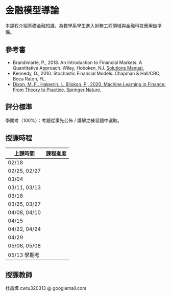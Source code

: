 # 金融模型導論 

本課程介紹基礎金融知識，為數學系學生進入財務工程領域與金融科技應用做準備。
<!--本課程介紹金融與保險學門的基礎知識，為數學系學生自學通過專業財金證照考試（如 ASA, CERA, FSA, FRM 等）與現代科技金融應用做準備。-->

## 參考書

- Brandimarte, P., 2018. An Introduction to Financial Markets: A Quantitative Approach. Wiley, Hoboken, NJ. [Solutions Manual.](https://staff.polito.it/paolo.brandimarte/FM_Solutions.pdf)
- Kennedy, D., 2010. Stochastic Financial Models. Chapman & Hall/CRC, Boca Raton, FL.
- [Dixon, M. F., Halperin, I., Bilokon, P., 2020. Machine Learning in Finance: From Theory to Practice. Springer Nature.](https://link.springer.com/book/10.1007/978-3-030-41068-1)

<!---
- Illuminating, refreshing, useful content; Not too mathematical and theoretical
- With solved examples, problems and detailed solutions
- With lecture slides
- open source / latex / books / slides

- book content 
- easiness
- problems and solutions
- lecture slides
- open source

- Van der Wijst, N., 2013. Finance: A Quantitative Introduction. Cambridge University Press, Cambridge. 
- Björk, T., 2020. Arbitrage Theory in Continuous Time. 4th ed., Oxford University Press, Oxford.
- Körner, T. W., 2008. Naive Decision Making: Mathematics Applied to the Social World. Cambridge University Press, Cambridge.
- Gura, E. Y., Maschler, M., 2008. Insights into Game Theory: An Alternative Mathematical Experience. Cambridge University Press, Cambridge.
- Hull, J. C., 2022. Options, Futures and other Derivatives. 11th ed., Pearson, Boston.
- Privault, N., 2022. Stochastic Finance: An Introduction with Market Examples. 2nd ed., Chapman & Hall/CRC, Boca Raton, FL.
- Dickson, C. M. D., Hardy, M. R., Waters, H. R., 2020. Actuarial Mathematics for Life Contingent Risks. 3rd ed., Cambridge University Press, Cambridge.
- 徐高，2018。金融經濟學二十五講，中國人民大學出版社。
- [Lengwiler, Y., 2004. Microfoundations of Financial Economics: An Introduction to General Equilibrium Asset Pricing. Princeton University Press, Princeton, N.J.](https://microfoundations.org/wp-content/uploads/2020/12/Lengwiler-Microfoundations.pdf)
- [Saari, D. G., 2019. Mathematics of Finance: An Intuitive Introduction. Springer Nature, Cham, Switzerland.](https://link.springer.com/book/10.1007/978-3-030-25443-8)
- [Chakrabarty, S. P., Kanaujiya, A., 2023. Mathematical Portfolio Theory and Analysis. Springer Nature, Cham, Switzerland.](https://link.springer.com/book/10.1007/978-981-19-8544-7)
- [Chan, H., Guo, Z.-Y., Lee, T., Li, X., 2024. Financial Mathematics, Derivatives and Structured Products. 2nd ed., Springer Nature, Singapore.](https://link.springer.com/book/10.1007/978-981-99-9534-9)
- [Dixon, M. F., Halperin, I., Bilokon, P., 2020. Machine Learning in Finance: From Theory to Practice. Springer Nature.](https://link.springer.com/book/10.1007/978-3-030-41068-1)
- Wu, L.-X., 2025. Interest Rate Modeling: Theory and Practice. 3rd ed., Chapman & Hall/CRC, Boca Raton, FL.
- Roncalli, T., 2020. Handbook of Financial Risk Management. Chapman & Hall/CRC, Boca Raton, FL.
- Roncalli, T., 2014. Introduction to Risk Parity and Budgeting. Chapman & Hall/CRC, Boca Raton, FL.
- Chan, W.-S., Tse, Y.-K., 2022. Financial Mathematics for Actuaries. 3rd ed., World Scientific, Singapore.
- Brown, R. L., Lennox, W. S., 2015. Introduction to Ratemaking and Loss Reserving for Property and Casualty Insurance. 4th ed., ACTEX Publications, Winsted, Connecticut.
- Lyuu, Y.-D., 2004. Financial Engineering and Computation: Principles, Mathematics, Algorithms. Cambridge University Press, Cambridge.
- Higham, D., 2004. An Introduction to Financial Option Valuation: Mathematics, Stochastics and Computation. Cambridge University Press, Cambridge.
- Natenberg, S., 2014. Option Volatility and Pricing: Advanced Trading Strategies and Techniques. 2nd ed., McGraw-Hill, New York.
- McMillan, L. G., 2012. Options as a Strategic Investment. 5th ed., McGraw-Hill, New York.
- McNeil, A. J., Frey, R., Embrechts, P., 2015. Quantitative Risk Management: Concepts, Techniques and Tools. Revised edition, Princeton University Press, Princeton, NJ.
- Van der Wijst, N., 2013. Finance: A Quantitative Introduction. Cambridge University Press, Cambridge. 

03/07: Chakrabarty S. P., Kanaujiya A. Mathematical Portfolio Theory and Analysis Chap. 5
03/09: St. Petersburg Paradox Revisited: Using expected utility theory, \sum_{k = 1}^\infty\frac{k}{2^k} = 2 proof; Allais Paradox; Prospect theory
03/14: Koerner: Horse Betting, Chit-Chat
03/21: Saari Chap. 1, Chit-Chat
03/23: Paradoxes, Chit-Chat
03/28, Kelly Criterion
04/06: Kennedy 1.3
04/11: Kennedy 1.3
04/18: Kennedy 1.3
04/20: Bjork Ch2
04/25: Bjork Ch2
05/02: Saari 
05/04: Saari
05/09: Braess / Spring Paradox 
Probability Review / Kennedy Appendix, Prob.

[Carlen E. A. Trace Inequalities and Quantum Entropy](http://www.ueltschi.org/AZschool/notes/EricCarlen.pdf?fbclid=IwY2xjawGqtNZleHRuA2FlbQIxMAABHTRAOSzx9gBCSkSLltrEVf2nTbEVlaEukQ8G7lDfl5wui3Whb7b8TxMh8A_aem_2sXzKFqTtv-zTknm0VjuDA)
-->

## 評分標準

學期考（100%）：考題從事先公佈 / 講解之練習題中選取。

## 授課時程

<!--
1. Risk in Perspective
1. Basic Concepts in Risk Management
1. Empirical Properties of Financial Data
1. Financial Time Series
1. Extreme Value Theory
1. Multivariate Models
1. Copulas and Dependence
1. Aggregate Risk
1. Market Risk
1. Credit Risk
1. Portfolio Credit Risk Management
1. Multivariate Time Series
1. Introduction to Counterparty Risk
-->

| 上課時間            | 課程進度                        |
|---------------------|---------------------------------|
| 02/18               |                                 |
| 02/25, 02/27        |                                 |
| 03/04               |                                 |
| 03/11, 03/13        |                                 | 
| 03/18               |                                 |
| 03/25, 03/27        |                                 |
| 04/08, 04/10        |                                 |
| 04/15               |                                 |
| 04/22, 04/24        |                                 |
| 04/29               |                                 |
| 05/06, 05/08        |                                 |
| 05/13 學期考        |                                 |

<!--

| 上課時間            | 課程進度                        |
|---------------------|---------------------------------|
| 02/14               |                                 |
| 02/21, 02/23        |                                 |
| 03/07, 03/09        |                                 | 
| 03/14               |                                 |
| 03/21, 03/23        |                                 |
| 03/28               |                                 |
| &nbsp;&nbsp;&nbsp;&nbsp;&nbsp;&nbsp;&nbsp;&nbsp;&nbsp;&nbsp;&nbsp;04/06 |                                 |
| 04/11               |                                 |
| 04/18, 04/20        |                                 |
| 04/25               |                                 |
| 05/02, 05/04        |                                 |
| 05/09               |                                 |
| 05/16 學期考        |                                 |

-->

## 授課教師

杜昌燁 cwtu320313 @ googlemail.com

